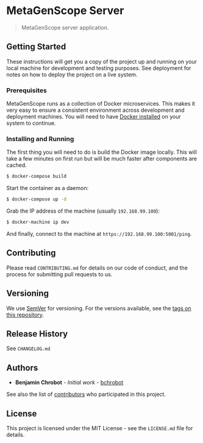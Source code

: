 # MetaGenScope Server

> MetaGenScope server application.

## Getting Started

These instructions will get you a copy of the project up and running on your local machine for development and testing purposes. See deployment for notes on how to deploy the project on a live system.

### Prerequisites

MetaGenScope runs as a collection of Docker microservices. This makes it very easy to ensure a consistent environment across development and deployment machines. You will need to have [Docker installed](https://docs.docker.com/engine/installation/) on your system to continue.

### Installing and Running

The first thing you will need to do is build the Docker image locally. This will take a few minutes on first run but will be much faster after components are cached.

```sh
$ docker-compose build
```

Start the container as a daemon:

```sh
$ docker-compose up -d
```

Grab the IP address of the machine (usually `192.168.99.100`):

```sh
$ docker-machine ip dev
```

And finally, connect to the machine at `https://192.168.99.100:5001/ping`.

## Contributing

Please read `CONTRIBUTING.md` for details on our code of conduct, and the process for submitting pull requests to us.

## Versioning

We use [SemVer](http://semver.org/) for versioning. For the versions available, see the [tags on this repository][project-tags].

## Release History

See `CHANGELOG.md`

## Authors

* **Benjamin Chrobot** - _Initial work_ - [bchrobot](https://github.com/bchrobot)

See also the list of [contributors][contributors] who participated in this project.

## License

This project is licensed under the MIT License - see the `LICENSE.md` file for details.


[project-tags]: https://github.com/bchrobot/metagenscope-server/tags
[contributors]: https://github.com/bchrobot/metagenscope-server/contributors
